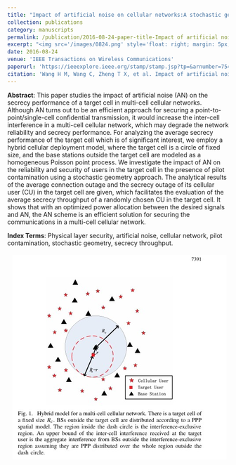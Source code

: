 ```yaml
---
title: "Impact of artificial noise on cellular networks:A stochastic geometry approach "
collection: publications
category: manuscripts
permalink: /publication/2016-08-24-paper-title-Impact of artificial noise on cellular networks:A stochastic geometry approach
excerpt: "<img src='/images/0824.png' style='float: right; margin: 5px;' width='300px'>The paper investigates the impact of artificial noise (AN) on cellular network security using stochastic geometry. It analyzes connection and secrecy outages in a target cell, considering pilot contamination and inter-cell interference. Results show AN can enhance security but also increase interference, requiring optimized power allocation."
date: 2016-08-24
venue: 'IEEE Transactions on Wireless Communications'
paperurl: 'https://ieeexplore.ieee.org/stamp/stamp.jsp?tp=&arnumber=7548333'
citation: 'Wang H M, Wang C, Zheng T X, et al. Impact of artificial noise on cellular networks: A stochastic geometry approach[J]. IEEE Transactions on Wireless Communications, 2016, 15(11): 7390-7404.'
---
```




**Abstract**: This paper studies the impact of artificial noise (AN) on the secrecy performance of a target cell in multi-cell cellular networks. Although AN turns out to be an efficient approach for securing a point-to-point/single-cell confidential transmission, it would increase the inter-cell interference in a multi-cell cellular network, which may degrade the network reliability and secrecy performance. For analyzing the average secrecy performance of the target cell which is of significant interest, we employ a hybrid cellular deployment model, where the target cell is a circle of fixed size, and the base stations outside the target cell are modeled as a homogeneous Poisson point process. We investigate the impact of AN on the reliability and security of users in the target cell in the presence of pilot contamination using a stochastic geometry approach. The analytical results of the average connection outage and the secrecy outage of its cellular user (CU) in the target cell are given, which facilitates the evaluation of the average secrecy throughput of a randomly chosen CU in the target cell. It shows that with an optimized power allocation between the desired signals and AN, the AN scheme is an efficient solution for securing the communications in a multi-cell cellular network.


**Index Terms**: Physical layer security, artificial noise, cellular network, pilot contamination, stochastic geometry, secrecy throughput.


<img src='/images/0824.png' style='float: right; margin: 5px;'>
